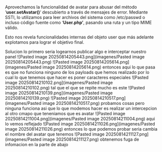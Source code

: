 Aprovechamos la funcionalidad de avatar para abusar del método ‘**user.setAvatar()**‘ descubierto a través de mensajes de error. Mediante SSTI, lo utilizamos para leer archivos del sistema como /etc/passwd o incluso código fuente como ‘**User.php’**, pasando una ruta y un tipo MIME válido.

Esto nos revela funcionalidades internas del objeto user que más adelante explotamos para lograr el objetivo final.

Solucion
lo primero seria logearnos publicar algo e interceptar nuestro panel
![Pasted image 20250814205443.png](imagenes/Pasted image 20250814205443.png)
![Pasted image 20250814205614.png](imagenes/Pasted image 20250814205614.png)
entonces aqui lo que pasa es que no funciona ninguno de los payloads que hemos realizado por lo cual lo que tenemos que hacer es poner caracteres especiales
![Pasted image 20250814210102.png](imagenes/Pasted image 20250814210102.png)
tal que el que se repite mucho es este
![Pasted image 20250814210139.png](imagenes/Pasted image 20250814210139.png)
![Pasted image 20250814210517.png](imagenes/Pasted image 20250814210517.png)
probamos cosas pero ninguna funciona asi que lo que modemos hacer es realizar un intercepcion al otro cmapo que teneniamos que es avatar
![Pasted image 20250814211004.png](imagenes/Pasted image 20250814211004.png)
aqui lo vemos reflejado
![Pasted image 20250814211026.png](imagenes/Pasted image 20250814211026.png)
entonces lo que podemos probar seria cambia el nombre del avatar que tenemos 
![Pasted image 20250814211127.png](imagenes/Pasted image 20250814211127.png)
obtenemos fuga de infomacion en la parte de abajo
